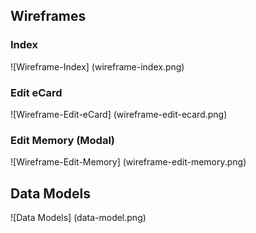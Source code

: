 ## Wireframes

### Index
![Wireframe-Index]
(wireframe-index.png)

### Edit eCard
![Wireframe-Edit-eCard]
(wireframe-edit-ecard.png)

### Edit Memory (Modal)
![Wireframe-Edit-Memory]
(wireframe-edit-memory.png)



## Data Models

![Data Models]
(data-model.png)